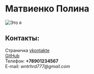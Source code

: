<html>
  <head>
    <title>Моя личная страничка</title>
  </head>
  <body> 
    <left><h1>Матвиенко Полина</h1></left>
    <left><img src="my.jpg" alt="Это я"></left>
    <br/>
    <h2>Контакты:</h2>
    Страничка <a href= "https://vk.com/username/">vkontakte</a>
    <br/>
    <a href= "https://github.com/username">GitHub</a>
    <br/>
    Телефон: <b>+78901234567</b>
    <br/>
    E-mail: <i>wntrhrd777@gmail.com</i>
  </body>
</html>
